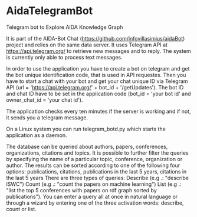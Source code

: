 # AidaTelegramBot

Telegram bot to Explore AIDA Knowledge Graph 

It is part of the AIDA-Bot Chat (https://github.com/infovillasimius/aidaBot) project and relies on the same data server. 
It uses Telegram API at https://api.telegram.org/ to retrieve new messages and to reply. 
The system is currently only able to process text messages.

In order to use the application you have to create a bot on telegram and get the bot unique identification code, that is used in API requestes.
Then you have to start a chat with your bot and get your chat unique ID via Telegram API (url = 'https://api.telegram.org/' + bot_id + '/getUpdates').
The bot ID and chat ID have to be set in the application code (bot_id = 'your bot id' and owner_chat_id = 'your chat id').

The application checks every ten minutes if the server is working and if not, it sends you a telegram message.

On a Linux system you can run telegram_botd.py which starts the application as a daemon.

The database can be queried about authors, papers, conferences, organizations, citations and topics. It is possible to further filter the queries by specifying the name of a particular topic, conference, organization or author. The results can be sorted according to one of the following four options: publications, citations, publications in the last 5 years, citations in the last 5 years There are three types of queries:
Describe (e.g .: "describe ISWC")
Count (e.g .: "count the papers on machine learning")
List (e.g .: "list the top 5 conferences with papers on rdf graph sorted by publications").
You can enter a query all at once in natural language or through a wizard by entering one of the three activation words: describe, count or list.
